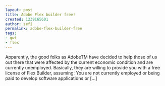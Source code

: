 ```yaml
---
layout: post
title: Adobe Flex builder free!
created: 1239165601
author: sefi
permalink: adobe-flex-builder-free
tags:
- gwt
- flex
---
```

Apparently, the good folks as AdobeTM have decided to help those of us out there that were affected by the current economic condition and are currently unemployed. Basically, they are willing to provide you with a free license of Flex Builder, assuming: You are not currently employed or being paid to develop software applications or [...]<img alt="" border="0" src="http://stats.wordpress.com/b.gif?host=flexblackbelt.wordpress.com&blog=5633522&post=92&subd=flexblackbelt&ref=&feed=1" width="1" height="1" />
